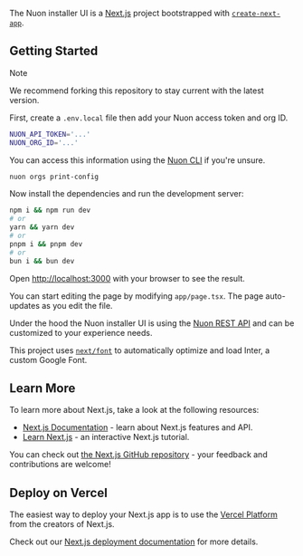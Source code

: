 The Nuon installer UI is a [Next.js](https://nextjs.org/) project bootstrapped with [`create-next-app`](https://github.com/vercel/next.js/tree/canary/packages/create-next-app).

## Getting Started

> [!NOTE]  
> We recommend forking this repository to stay current with the latest version.

First, create a `.env.local` file then add your Nuon access token and org ID.

``` bash
NUON_API_TOKEN='...'
NUON_ORG_ID='...'
```

You can access this information using the [Nuon CLI](https://docs.nuon.co/cli) if you're unsure.

``` bash
nuon orgs print-config
```

Now install the dependencies and run the development server:

```bash
npm i && npm run dev
# or
yarn && yarn dev
# or
pnpm i && pnpm dev
# or
bun i && bun dev
```

Open [http://localhost:3000](http://localhost:3000) with your browser to see the result.

You can start editing the page by modifying `app/page.tsx`. The page auto-updates as you edit the file.

Under the hood the Nuon installer UI is using the [Nuon REST API](https://docs.nuon.co/api-ref/getting-started) and can be customized to your experience needs.

This project uses [`next/font`](https://nextjs.org/docs/basic-features/font-optimization) to automatically optimize and load Inter, a custom Google Font.

## Learn More

To learn more about Next.js, take a look at the following resources:

- [Next.js Documentation](https://nextjs.org/docs) - learn about Next.js features and API.
- [Learn Next.js](https://nextjs.org/learn) - an interactive Next.js tutorial.

You can check out [the Next.js GitHub repository](https://github.com/vercel/next.js/) - your feedback and contributions are welcome!

## Deploy on Vercel

The easiest way to deploy your Next.js app is to use the [Vercel Platform](https://vercel.com/new?utm_medium=default-template&filter=next.js&utm_source=create-next-app&utm_campaign=create-next-app-readme) from the creators of Next.js.

Check out our [Next.js deployment documentation](https://nextjs.org/docs/deployment) for more details.
